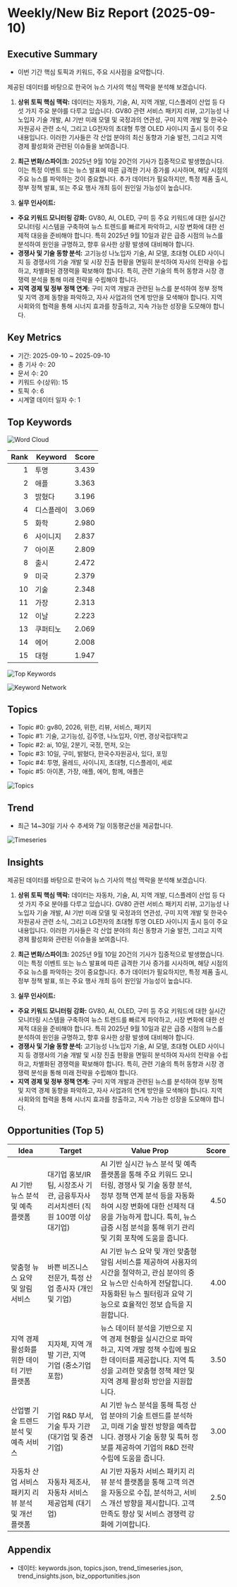 # Weekly/New Biz Report (2025-09-10)

## Executive Summary

- 이번 기간 핵심 토픽과 키워드, 주요 시사점을 요약합니다.

제공된 데이터를 바탕으로 한국어 뉴스 기사의 핵심 맥락을 분석해 보겠습니다.

1) **상위 토픽 핵심 맥락:**  데이터는 자동차, 기술, AI, 지역 개발, 디스플레이 산업 등 다섯 가지 주요 분야를 다루고 있습니다.  GV80 관련 서비스 패키지 리뷰, 고기능성 나노입자 기술 개발, AI 기반 미래 모델 및 국정과의 연관성, 구미 지역 개발 및 한국수자원공사 관련 소식, 그리고 LG전자의 초대형 투명 OLED 사이니지 출시 등이 주요 내용입니다.  이러한 기사들은 각 산업 분야의 최신 동향과 기술 발전, 그리고 지역 경제 활성화와 관련된 이슈들을 보여줍니다.


2) **최근 변화/스파이크:** 2025년 9월 10일 20건의 기사가 집중적으로 발생했습니다. 이는 특정 이벤트 또는 뉴스 발표에 따른 급격한 기사 증가를 시사하며, 해당 시점의 주요 뉴스를 파악하는 것이 중요합니다.  추가 데이터가 필요하지만,  특정 제품 출시, 정부 정책 발표, 또는 주요 행사 개최 등이 원인일 가능성이 높습니다.


3) **실무 인사이트:**

* **주요 키워드 모니터링 강화:**  GV80, AI, OLED, 구미 등 주요 키워드에 대한 실시간 모니터링 시스템을 구축하여 뉴스 트렌드를 빠르게 파악하고,  시장 변화에 대한 선제적 대응을 준비해야 합니다.  특히 2025년 9월 10일과 같은 급증 시점의 뉴스를 분석하여 원인을 규명하고,  향후 유사한 상황 발생에 대비해야 합니다.
* **경쟁사 및 기술 동향 분석:**  고기능성 나노입자 기술, AI 모델, 초대형 OLED 사이니지 등 경쟁사의 기술 개발 및 시장 진출 현황을 면밀히 분석하여 자사의 전략을 수립하고,  차별화된 경쟁력을 확보해야 합니다.  특히,  관련 기술의 특허 동향과 시장 경쟁력 분석을 통해 미래 전략을 수립해야 합니다.
* **지역 경제 및 정부 정책 연계:** 구미 지역 개발과 관련된 뉴스를 분석하여 정부 정책 및 지역 경제 동향을 파악하고,  자사 사업과의 연계 방안을 모색해야 합니다.  지역 사회와의 협력을 통해 시너지 효과를 창출하고,  지속 가능한 성장을 도모해야 합니다.

## Key Metrics

- 기간: 2025-09-10 ~ 2025-09-10
- 총 기사 수: 20
- 문서 수: 20
- 키워드 수(상위): 15
- 토픽 수: 6
- 시계열 데이터 일자 수: 1

## Top Keywords

![Word Cloud](fig/wordcloud.png)

| Rank | Keyword | Score |
|---:|---|---:|
| 1 | 투명 | 3.439 |
| 2 | 애플 | 3.363 |
| 3 | 밝혔다 | 3.196 |
| 4 | 디스플레이 | 3.069 |
| 5 | 화학 | 2.980 |
| 6 | 사이니지 | 2.837 |
| 7 | 아이폰 | 2.809 |
| 8 | 출시 | 2.472 |
| 9 | 미국 | 2.379 |
| 10 | 기술 | 2.348 |
| 11 | 가장 | 2.313 |
| 12 | 이날 | 2.223 |
| 13 | 쿠퍼티노 | 2.069 |
| 14 | 에어 | 2.008 |
| 15 | 대형 | 1.947 |

![Top Keywords](fig/top_keywords.png)

![Keyword Network](fig/keyword_network.png)

## Topics

- Topic #0: gv80, 2026, 위한, 리뷰, 서비스, 패키지
- Topic #1: 기술, 고기능성, 김주영, 나노입자, 이번, 경상국립대학교
- Topic #2: ai, 10일, 2분기, 국정, 먼저, 오는
- Topic #3: 10일, 구미, 밝혔다, 한국수자원공사, 있다, 포밍
- Topic #4: 투명, 올레드, 사이니지, 초대형, 디스플레이, 세로
- Topic #5: 아이폰, 가장, 애플, 에어, 함께, 애플은

![Topics](fig/topics.png)

## Trend

- 최근 14~30일 기사 수 추세와 7일 이동평균선을 제공합니다.

![Timeseries](fig/timeseries.png)

## Insights

제공된 데이터를 바탕으로 한국어 뉴스 기사의 핵심 맥락을 분석해 보겠습니다.

1) **상위 토픽 핵심 맥락:**  데이터는 자동차, 기술, AI, 지역 개발, 디스플레이 산업 등 다섯 가지 주요 분야를 다루고 있습니다.  GV80 관련 서비스 패키지 리뷰, 고기능성 나노입자 기술 개발, AI 기반 미래 모델 및 국정과의 연관성, 구미 지역 개발 및 한국수자원공사 관련 소식, 그리고 LG전자의 초대형 투명 OLED 사이니지 출시 등이 주요 내용입니다.  이러한 기사들은 각 산업 분야의 최신 동향과 기술 발전, 그리고 지역 경제 활성화와 관련된 이슈들을 보여줍니다.


2) **최근 변화/스파이크:** 2025년 9월 10일 20건의 기사가 집중적으로 발생했습니다. 이는 특정 이벤트 또는 뉴스 발표에 따른 급격한 기사 증가를 시사하며, 해당 시점의 주요 뉴스를 파악하는 것이 중요합니다.  추가 데이터가 필요하지만,  특정 제품 출시, 정부 정책 발표, 또는 주요 행사 개최 등이 원인일 가능성이 높습니다.


3) **실무 인사이트:**

* **주요 키워드 모니터링 강화:**  GV80, AI, OLED, 구미 등 주요 키워드에 대한 실시간 모니터링 시스템을 구축하여 뉴스 트렌드를 빠르게 파악하고,  시장 변화에 대한 선제적 대응을 준비해야 합니다.  특히 2025년 9월 10일과 같은 급증 시점의 뉴스를 분석하여 원인을 규명하고,  향후 유사한 상황 발생에 대비해야 합니다.
* **경쟁사 및 기술 동향 분석:**  고기능성 나노입자 기술, AI 모델, 초대형 OLED 사이니지 등 경쟁사의 기술 개발 및 시장 진출 현황을 면밀히 분석하여 자사의 전략을 수립하고,  차별화된 경쟁력을 확보해야 합니다.  특히,  관련 기술의 특허 동향과 시장 경쟁력 분석을 통해 미래 전략을 수립해야 합니다.
* **지역 경제 및 정부 정책 연계:** 구미 지역 개발과 관련된 뉴스를 분석하여 정부 정책 및 지역 경제 동향을 파악하고,  자사 사업과의 연계 방안을 모색해야 합니다.  지역 사회와의 협력을 통해 시너지 효과를 창출하고,  지속 가능한 성장을 도모해야 합니다.

## Opportunities (Top 5)

| Idea | Target | Value Prop | Score |
|---|---|---|---:|
| AI 기반 뉴스 분석 및 예측 플랫폼 | 대기업 홍보/IR팀, 시장조사 기관, 금융투자사 리서치센터 (직원 100명 이상 대기업) | AI 기반 실시간 뉴스 분석 및 예측 플랫폼을 통해 주요 키워드 모니터링, 경쟁사 및 기술 동향 분석, 정부 정책 연계 분석 등을 자동화하여 시장 변화에 대한 선제적 대응을 가능하게 합니다.  특히, 뉴스 급증 시점 분석을 통해 위기 관리 및 기회 포착에 도움을 줍니다. | 4.50 |
| 맞춤형 뉴스 요약 및 알림 서비스 | 바쁜 비즈니스 전문가, 특정 산업 종사자 (개인 및 기업) | AI 기반 뉴스 요약 및 개인 맞춤형 알림 서비스를 제공하여 사용자의 시간을 절약하고, 관심 분야의 중요 뉴스만 신속하게 전달합니다.  자동화된 뉴스 필터링과 요약 기능으로 효율적인 정보 습득을 지원합니다. | 4.00 |
| 지역 경제 활성화를 위한 데이터 기반 플랫폼 | 지자체, 지역 개발 기관, 지역 기업 (중소기업 포함) | 뉴스 데이터 분석을 기반으로 지역 경제 현황을 실시간으로 파악하고, 지역 개발 정책 수립에 필요한 데이터를 제공합니다.  지역 특성을 고려한 맞춤형 정책 제안 및 지역 경제 활성화 방안을 지원합니다. | 3.50 |
| 산업별 기술 트렌드 분석 및 예측 서비스 | 기업 R&D 부서, 기술 투자 기관 (대기업 및 중견기업) | AI 기반 뉴스 분석을 통해 특정 산업 분야의 기술 트렌드를 분석하고, 미래 기술 발전 방향을 예측합니다.  경쟁사 기술 동향 및 특허 정보를 제공하여 기업의 R&D 전략 수립에 도움을 줍니다. | 3.00 |
| 자동차 산업 서비스 패키지 리뷰 분석 및 개선 플랫폼 | 자동차 제조사, 자동차 서비스 제공업체 (대기업) | AI 기반 자동차 서비스 패키지 리뷰 분석 플랫폼을 통해 고객 의견을 자동으로 수집, 분석하고, 서비스 개선 방향을 제시합니다.  고객 만족도 향상 및 서비스 경쟁력 강화에 기여합니다. | 2.50 |

## Appendix

- 데이터: keywords.json, topics.json, trend_timeseries.json, trend_insights.json, biz_opportunities.json
